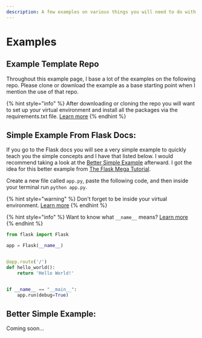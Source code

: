 ```yaml
---
description: A few examples on various things you will need to do with Flask.
---
```


# Examples

## Example Template Repo

Throughout this example page, I base a lot of the examples on the following repo.  Please clone or download the example as a base starting point when I mention the use of that repo.

{% hint style="info" %}
After downloading or cloning the repo you will want to set up your virtual environment and install all the packages via the requirements.txt file.  [Learn more](../virtual-environments.md#virtual-environments-packages-and-environment-variables)
{% endhint %}

## Simple Example From Flask Docs:

If you go to the Flask docs you will see a very simple example to quickly teach you the simple concepts and I have that listed below.  I would recommend taking a look at the [Better Simple Example](examples.md#better-simple-example) afterward.  I got the idea for this better example from [The Flask Mega Tutorial](https://blog.miguelgrinberg.com/post/the-flask-mega-tutorial-part-i-hello-world).

Create a new file called `app.py`, paste the following code, and then inside your terminal run `python app.py`.

{% hint style="warning" %}
Don't forget to be inside your virtual environment.  [Learn more](../virtual-environments.md)
{% endhint %}

{% hint style="info" %}
Want to know what `__name__` means?  [Learn more](https://www.geeksforgeeks.org/what-does-the-if-__name__-__main__-do/)
{% endhint %}

```python
from flask import Flask

app = Flask(__name__)


@app.route('/')
def hello_world():
    return 'Hello World!'


if __name__ == "__main__":
    app.run(debug=True)

```

## Better Simple Example:

Coming soon...

